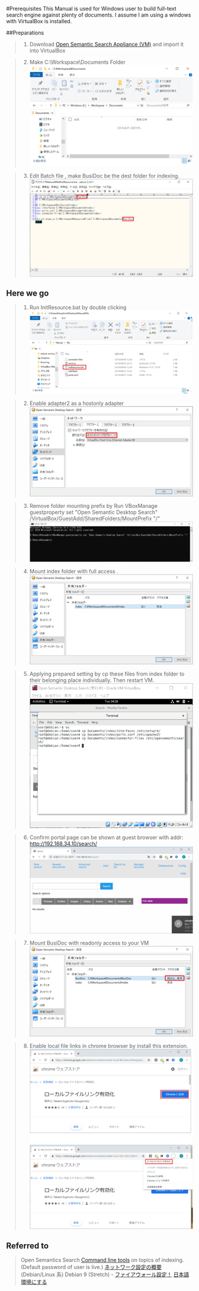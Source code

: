 #Prerequisites
This Manual is used for Windows user to build full-text search engine against plenty of documents.
I assume I am using a windows with VirtualBox is installed.

##Preparations
> 1. Download [Open Semantic Search Appliance (VM)](https://www.opensemanticsearch.org/download/) and import it into VirtualBox

> 2. Make C:\Workspace\Documents Folder
![Prepare Folder.png](./img/0.Prepare%20Folder.png)

> 3. Edit Batch file , make BusiDoc be the dest folder for indexing.
![Edit Batch File.png](./img/0.Edit%20Batch%20File.png)

## Here we go
> 1. Run InitResource.bat by double clicking
![1.Execute script.png](./img/1.Execute%20script.png)

> 2. Enable adapter2 as a hostonly adapter
![2.Hostonly Adapter.png](./img/2.Hostonly%20Adapter.png)

> 3. Remove folder mounting prefix by Run 
VBoxManage guestproperty set "Open Semantic Desktop Search" /VirtualBox/GuestAdd/SharedFolders/MountPrefix "/"
![3.Remove Mount Prefix.png](./img/3.Remove%20Mount%20Prefix.png)

> 4. Mount index folder with full access .
![4.Mount Index Folder.png](./img/4.Mount%20Index%20Folder.png)

> 5. Applying prepared setting by cp these files from index folder to their belonging place individually.
Then restart VM.
![5.apply setting by overwriting files.png](./img/5.apply%20setting%20by%20overwriting%20files.png)

> 6. Confirm portal page can be shown at guest browser with addr: http://192.168.34.10/search/
![6.Confirm access from guest browser.png](./img/6.Confirm%20access%20from%20guest%20browser.png)
 
> 7.  Mount BusiDoc with readonly access to your VM
![7.Mount Resource Folder.png](./img/7.Mount%20Resource%20Folder.png)

> 8.  Enable local file links in chrome browser by install this extension.
![8.Enable loacal file link.png](./img/8.Enable%20loacal%20file%20link.png)

## Referred to
>Open Semantics Search [Command line tools](https://www.opensemanticsearch.org/doc/admin/cmd) on topics of indexing. (Default password of user is live.)
>[ネットワーク設定の概要](http://www.fml.org/home/fukachan/ja/linux.share.network.debian.html)  (Debian/Linux 系)
>Debian 9 (Stretch) - [ファイアウォール設定！](https://www.mk-mode.com/blog/2017/08/16/debian-9-firewall-setting/#)
>[日本語環境にする](https://www.server-world.info/query?os=Debian_9&p=japanese)

